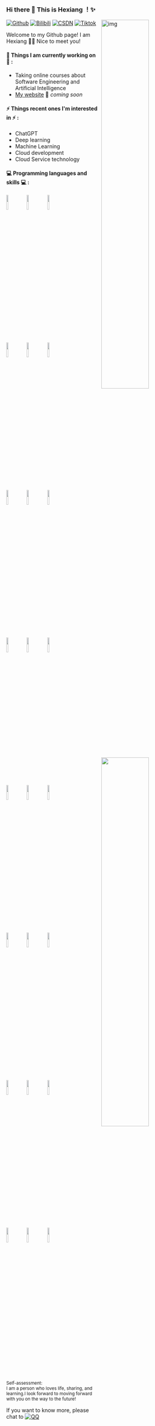 

### Hi there 👋 This is Hexiang ！✨
<img align="right" alt="img" src="https://img-blog.csdnimg.cn/5c63dc7bafd64824ac45bfe3d86d026e.png" width="50%" height="auto" />

[![Github](https://img.shields.io/badge/-Github-000?style=flat&logo=Github&logoColor=white)](https://github.com/hexiang10)
[![Bilibili](https://img.shields.io/badge/-Bilibili-blue?style=flat&logo=Bilibili&logoColor=pink)](https://space.bilibili.com/495642569)
[![CSDN](https://img.shields.io/badge/-CSDN-c14438?style=flat&logo=Coil&logoColor=white)](https://blog.csdn.net/HXBest)
[![Tiktok](https://img.shields.io/badge/-Tiktok-000?style=flat&logo=Tiktok&logoColor=white)](https://img-blog.csdnimg.cn/171ec1f211204eac90ec6646a113cd85.jpeg)

Welcome to my Github page! I am Hexiang 🙋‍♂️ Nice to meet you!


#### 🌱 Things I am currently working on 🌱 :

- Taking online courses about Software Engineering and Artificial Intelligence
- [My website](https://hexiang10.github.io/hexiang10/) 🚀 *coming soon*


#### ⚡ Things recent ones I'm interested in ⚡ :

- ChatGPT
- Deep learning
- Machine Learning
- Cloud development
- Cloud Service technology

#### :computer: Programming languages and skills :computer: :

<p>
<img width="50%" align="right" src="https://github-readme-stats.vercel.app/api?username=hexiang10&hide_title=true&hide_border=true&show_icons=true&include_all_commits=true" />
<img width="50%" align="right" src="https://github-readme-stats.vercel.app/api/top-langs/?username=hexiang10&hide_title=true&hide_border=true&layout=compact&local=cn" />
<code><img width="10%" src="https://www.vectorlogo.zone/logos/java/java-horizontal.svg"></code>
<code><img width="10%" src="https://www.vectorlogo.zone/logos/cmake/cmake-ar21.svg"></code>
<code><img width="10%" src="https://www.vectorlogo.zone/logos/python/python-horizontal.svg"></code>
<br />
<code><img width="10%" src="https://www.vectorlogo.zone/logos/springio/springio-ar21.svg"></code>
<code><img width="10%" src="https://www.vectorlogo.zone/logos/alibabacloud/alibabacloud-ar21.svg"></code>
<code><img width="10%" src="https://www.vectorlogo.zone/logos/mysql/mysql-ar21.svg"></code>
<br />
<code><img width="10%" src="https://www.vectorlogo.zone/logos/redis/redis-ar21.svg"></code>
<code><img width="10%" src="https://www.vectorlogo.zone/logos/mongodb/mongodb-ar21.svg"></code>
<code><img width="10%" src="https://www.vectorlogo.zone/logos/elastic/elastic-ar21.svg"></code>
<br />
<code><img width="10%" src="https://www.vectorlogo.zone/logos/rabbitmq/rabbitmq-ar21.svg"></code>
<code><img width="10%" src="https://www.vectorlogo.zone/logos/minioio/minioio-ar21.svg"></code>
<code><img width="10%" src="https://www.vectorlogo.zone/logos/nginx/nginx-ar21.svg"></code>
<br />
<code><img width="10%" src="https://www.vectorlogo.zone/logos/git-scm/git-scm-ar21.svg"></code>
<code><img width="10%" src="https://gitcode.net/HXBest/storage/raw/images/svg/maven.svg"></code>
<code><img width="10%" src="https://www.vectorlogo.zone/logos/jenkins/jenkins-ar21.svg"></code>
<br />
<code><img width="10%" src="https://www.vectorlogo.zone/logos/linuxfoundation/linuxfoundation-ar21.svg"></code>
<code><img width="10%" src="https://www.vectorlogo.zone/logos/centos/centos-ar21.svg"></code>
<code><img width="10%" src="https://www.vectorlogo.zone/logos/docker/docker-ar21.svg"></code>
<br />
<code><img width="10%" src="https://www.vectorlogo.zone/logos/vuejs/vuejs-ar21.svg"></code>
<code><img width="10%" src="https://www.vectorlogo.zone/logos/js_webpack/js_webpack-ar21.svg"></code>
<code><img width="10%" src="https://www.vectorlogo.zone/logos/nodejs/nodejs-ar21.svg"></code>
<br />
<code><img width="10%" src="https://www.vectorlogo.zone/logos/jetbrains/jetbrains-ar21.svg"></code>
<code><img width="10%" src="https://www.vectorlogo.zone/logos/eclipse/eclipse-ar21.svg"></code>
<code><img width="10%" src="https://www.vectorlogo.zone/logos/visualstudio_code/visualstudio_code-ar21.svg"></code>
</p>


<sub>Self-assessment: <br/>I am a person who loves life, sharing, and learning.I look forward to moving forward with you on the way to the future!</sub>

If you want to know more, please chat to [![QQ](https://img.shields.io/badge/-172837855-white?style=flat&logo=tencentqq&logoColor=black)](https://img.picgo.net/2024/07/28/qq-codea5d818b5767855a7.jpg)

